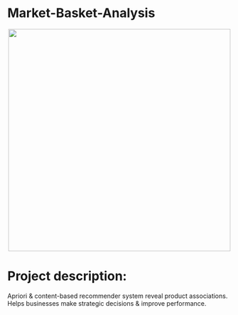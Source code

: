 # Market-Basket-Analysis
<div id="header" align="center">
  <img src="https://user-images.githubusercontent.com/105309015/221523853-d14285cf-e1a5-4373-9dce-aa9122648865.png" width="500"/>
</div>

# Project description:
Apriori & content-based recommender system reveal product associations. Helps businesses make strategic decisions &amp; improve performance.

